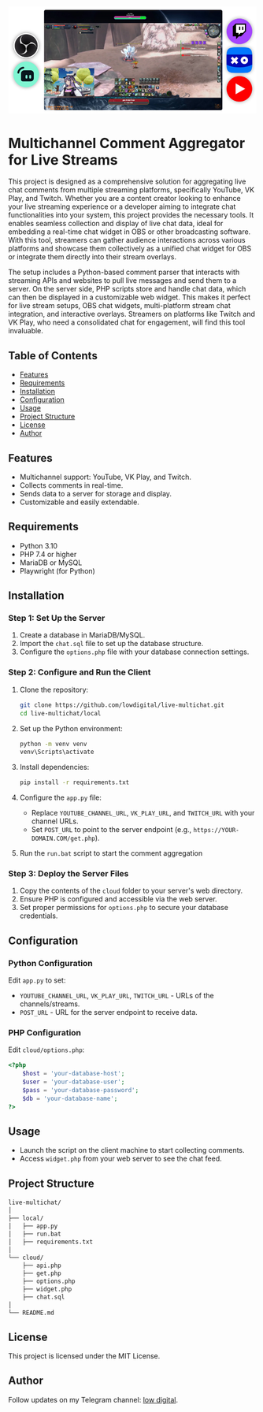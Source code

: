 ![DEMO](demo.jpg)

# Multichannel Comment Aggregator for Live Streams

This project is designed as a comprehensive solution for aggregating live chat comments from multiple streaming platforms, specifically YouTube, VK Play, and Twitch. Whether you are a content creator looking to enhance your live streaming experience or a developer aiming to integrate chat functionalities into your system, this project provides the necessary tools. It enables seamless collection and display of live chat data, ideal for embedding a real-time chat widget in OBS or other broadcasting software. With this tool, streamers can gather audience interactions across various platforms and showcase them collectively as a unified chat widget for OBS or integrate them directly into their stream overlays.

The setup includes a Python-based comment parser that interacts with streaming APIs and websites to pull live messages and send them to a server. On the server side, PHP scripts store and handle chat data, which can then be displayed in a customizable web widget. This makes it perfect for live stream setups, OBS chat widgets, multi-platform stream chat integration, and interactive overlays. Streamers on platforms like Twitch and VK Play, who need a consolidated chat for engagement, will find this tool invaluable.
## Table of Contents

- [Features](#features)
- [Requirements](#requirements)
- [Installation](#installation)
- [Configuration](#configuration)
- [Usage](#usage)
- [Project Structure](#project-structure)
- [License](#license)
- [Author](#author)

## Features

- Multichannel support: YouTube, VK Play, and Twitch.
- Collects comments in real-time.
- Sends data to a server for storage and display.
- Customizable and easily extendable.

## Requirements

- Python 3.10
- PHP 7.4 or higher
- MariaDB or MySQL
- Playwright (for Python)

## Installation

### Step 1: Set Up the Server

1. Create a database in MariaDB/MySQL.
2. Import the `chat.sql` file to set up the database structure.
3. Configure the `options.php` file with your database connection settings.

### Step 2: Configure and Run the Client

1. Clone the repository:

   ```bash
   git clone https://github.com/lowdigital/live-multichat.git
   cd live-multichat/local
   ```

2. Set up the Python environment:

   ```bash
   python -m venv venv
   venv\Scripts\activate
   ```

3. Install dependencies:

   ```bash
   pip install -r requirements.txt
   ```

4. Configure the `app.py` file:
   - Replace `YOUTUBE_CHANNEL_URL`, `VK_PLAY_URL`, and `TWITCH_URL` with your channel URLs.
   - Set `POST_URL` to point to the server endpoint (e.g., `https://YOUR-DOMAIN.COM/get.php`).

5. Run the `run.bat` script to start the comment aggregation

### Step 3: Deploy the Server Files

1. Copy the contents of the `cloud` folder to your server's web directory.
2. Ensure PHP is configured and accessible via the web server.
3. Set proper permissions for `options.php` to secure your database credentials.

## Configuration

### Python Configuration

Edit `app.py` to set:

- `YOUTUBE_CHANNEL_URL`, `VK_PLAY_URL`, `TWITCH_URL` - URLs of the channels/streams.
- `POST_URL` - URL for the server endpoint to receive data.

### PHP Configuration

Edit `cloud/options.php`:

```php
<?php
    $host = 'your-database-host';
    $user = 'your-database-user';
    $pass = 'your-database-password';
    $db = 'your-database-name';
?>
```

## Usage

- Launch the script on the client machine to start collecting comments.
- Access `widget.php` from your web server to see the chat feed.

## Project Structure

```
live-multichat/
│
├── local/
│   ├── app.py
│   ├── run.bat
│   ├── requirements.txt
│
└── cloud/
    ├── api.php
    ├── get.php
    ├── options.php
    ├── widget.php
    ├── chat.sql
│
└── README.md
```

## License

This project is licensed under the MIT License.

## Author

Follow updates on my Telegram channel: [low digital](https://t.me/low_digital).
